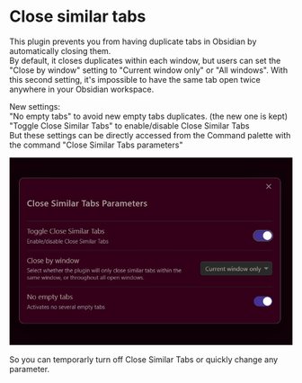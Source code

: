 # Close similar tabs

This plugin prevents you from having duplicate tabs in Obsidian by automatically closing them.  
By default, it closes duplicates within each window, but users can set the "Close by window" setting to "Current window only" or "All windows". With this second setting, it's impossible to have the same tab open twice anywhere in your Obsidian workspace.

New settings:  
"No empty tabs" to avoid new empty tabs duplicates. (the new one is kept)  
"Toggle Close Similar Tabs" to enable/disable Close Similar Tabs  
But these settings can be directly accessed from the Command palette with the command "Close Similar Tabs parameters"

![pict](menu.jpg)

So you can temporarly turn off Close Similar Tabs
or quickly change any parameter. 
